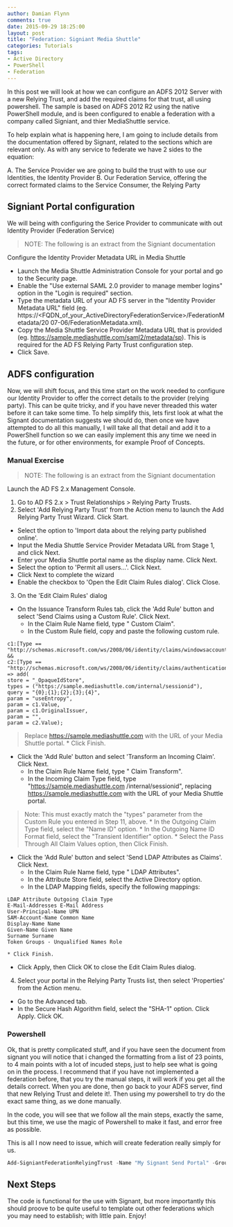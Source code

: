 ```yaml
---
author: Damian Flynn
comments: true
date: 2015-09-29 18:25:00
layout: post
title: "Federation: Signiant Media Shuttle"
categories: Tutorials
tags:
- Active Directory
- PowerShell
- Federation
---
```


In this post we will look at how we can configure an ADFS 2012 Server with a new Relying Trust, and add the required claims for that trust, all using powershell.
The sample is based on ADFS 2012 R2 using the native PowerShell module, and is been configured to enable a federation with a company called Signiant, and thier MediaShuttle service.

To help explain what is happening here, I am going to include details from the documentation offered by Signant, related to the sections which are relevant only.
As with any service to federate we have 2 sides to the equation:

A. The Service Provider we are going to build the trust with to use our Identities, the Identity Provider
B. Our Federation Service, offering the correct formated claims to the Service Consumer, the Relying Party

## Signiant Portal configuration

We will being with configuring the Serice Provider to communicate with out Identity Provider (Federation Service)

>NOTE: The following is an extract from the Signiant documentation

Configure the Identity Provider Metadata URL in Media Shuttle

* Launch the Media Shuttle Administration Console for your portal and go to the Security
page.
* Enable the "Use external SAML 2.0 provider to manage member logins" option in the
"Login is required" section.
* Type the metadata URL of your AD FS server in the "Identity Provider Metadata
URL" field (eg. https://<FQDN_of_your_ActiveDirectoryFederationService>/FederationMetadata/20
07-06/FederationMetadata.xml).
* Copy the Media Shuttle Service Provider Metadata URL that is provided (eg.
https://sample.mediashuttle.com/saml2/metadata/sp). This is required for the AD FS Relying Party Trust configuration step.
* Click Save.


## ADFS configuration

Now, we will shift focus, and this time start on the work needed to configure our Identity Provider to offer the correct details to the provider (relying party). This can be quite tricky, and if you have never threaded this water before it can take some time. To help simplify this, lets first look at what the Signant documentation suggests we should do, then once we have attempted to do all this manually, I will take all that detail and add it to a PowerShell function so we can easily implement this any time we need in the future, or for other environments, for example Proof of Concepts.

### Manual Exercise

>NOTE: The following is an extract from the Signiant documentation

Launch the AD FS 2.x Management Console.

1. Go to AD FS 2.x > Trust Relationships > Relying Party Trusts.
2. Select 'Add Relying Party Trust' from the Action menu to launch the Add Relying Party
Trust Wizard. Click Start.
  * Select the option to 'Import data about the relying party published online'.
  * Input the Media Shuttle Service Provider Metadata URL from Stage 1, and click Next.
  * Enter your Media Shuttle portal name as the display name. Click Next.
  * Select the option to 'Permit all users...'. Click Next.
  * Click Next to complete the wizard
  * Enable the checkbox to 'Open the Edit Claim Rules dialog'. Click Close.
3. On the 'Edit Claim Rules' dialog
  * On the Issuance Transform Rules tab, click the 'Add Rule' button and select 'Send
Claims using a Custom Rule'. Click Next.
    * In the Claim Rule Name field, type "<Your Media Shuttle portal name> Custom Claim".
    * In the Custom Rule field, copy and paste the following custom rule.
```
c1:[Type == "http://schemas.microsoft.com/ws/2008/06/identity/claims/windowsaccountname"] &&
c2:[Type == "http://schemas.microsoft.com/ws/2008/06/identity/claims/authenticationinstant"]
=> add(
store = "_OpaqueIdStore",
types = ("https://sample.mediashuttle.com/internal/sessionid"),
query = "{0};{1};{2};{3};{4}",
param = "useEntropy",
param = c1.Value,
param = c1.OriginalIssuer,
param = "",
param = c2.Value);
```
> Replace https://sample.mediashuttle.com with the URL of your Media Shuttle portal.
    * Click Finish.
  * Click the 'Add Rule' button and select 'Transform an Incoming Claim'. Click Next.
    * In the Claim Rule Name field, type "<Your Media Shuttle portal name> Claim
Transform".
    * In the Incoming Claim Type field, type "https://sample.mediashuttle.com
/internal/sessionid", replacing https://sample.mediashuttle.com with the URL of your
Media Shuttle portal.
> Note: This must exactly match the "types" parameter from the
Custom Rule you entered in Step 11, above.
    * In the Outgoing Claim Type field, select the "Name ID" option.
    * In the Outgoing Name ID Format field, select the "Transient Identifier" option.
    * Select the Pass Through All Claim Values option, then Click Finish.
  * Click the 'Add Rule' button and select 'Send LDAP Attributes as Claims'. Click Next.
    * In the Claim Rule Name field, type "<Your Media Shuttle portal name> LDAP
Attributes".
    * In the Attribute Store field, select the Active Directory option.
    * In the LDAP Mapping fields, specify the following mappings:
```
LDAP Attribute Outgoing Claim Type
E-Mail-Addresses E-Mail Address
User-Principal-Name UPN
SAM-Account-Name Common Name
Display-Name Name
Given-Name Given Name
Surname Surname
Token Groups - Unqualified Names Role
```
    * Click Finish.
  * Click Apply, then Click OK to close the Edit Claim Rules dialog.
4. Select your portal in the Relying Party Trusts list, then select 'Properties' from the
Action menu.
  * Go to the Advanced tab.
  * In the Secure Hash Algorithm field, select the "SHA-1" option. Click Apply. Click OK.


### Powershell

Ok, that is pretty complicated stuff, and if you have seen the document from signant you will notice that i changed the formatting from a list of 23 points, to 4 main points with a lot of incuded steps, just to help see what is going on in the process.
I recommend that if you have not implemented a federation before, that you try the manual steps, it will work if you get all the details correct.
When you are done, then go back to your ADFS server, find that new Relying Trust and delete it!. Then using my powershell to try do the exact same thing, as we done manually.

<code data-gist-id="322050495c32d9d6eac2" data-gist-file="Add-SigniantFederationRelyingTrust.ps1"></code>

In the code, you will see that we follow all the main steps, exactly the same, but this time, we use the magic of Powershell to make it fast, and error free as possible.

This is all I now need to issue, which will create federation really simply for us.

```powershell
Add-SigniantFederationRelyingTrust -Name "My Signant Send Portal" -Group "!grp Signiant Send Portal Access" -MetadataURL = "https://myportal-send.mediashuttle.com/saml2/metadata/sp"
```

## Next Steps

The code is functional for the use with Signant, but more importantly this should proove to be quite useful to template out other federations which you may need to establish; with little pain.
Enjoy!
